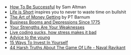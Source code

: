 - [How To Be Successful](https://blog.samaltman.com/how-to-be-successful) by Sam Altman
- [Life is Short](http://paulgraham.com/vb.html) inspires you to never to waste time on bullshit
- [The Art of Money Getting](https://www.gutenberg.org/files/8581/8581-h/8581-h.htm) by PT Barnum
- [Business Booms and Depressions Since 1775](https://fraser.stlouisfed.org/title/business-booms-depressions-since-1775-145)
- [Your Strengths Are Your Weaknesses](https://terriblesoftware.org/2025/03/31/your-strengths-are-your-weaknesses/)
- [Live coding sucks, how stress makes it bad](https://hadid.dev/posts/living-coding/)
- [Advice to the young](https://muratbuffalo.blogspot.com/2024/07/advice-to-young.html)
- [15 Ways To Invest In Yourself](https://www.youtube.com/watch?v=qu-xt3fDphE)
- [44 Harsh Truths About The Game Of Life - Naval Ravikant](https://www.youtube.com/watch?v=KyfUysrNaco)
